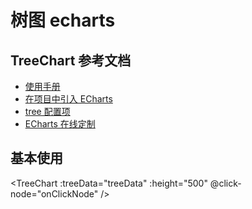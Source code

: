 # 树图 echarts

<script setup lang="ts">
import TreeChart from './components/TreeChart.vue'
import { ref } from 'vue'
const treeData = ref({
  name: 'tree',
  children: [
    {
      name: '比较',
      value: 29,
      children: [
        {
          name: '折线图',
          value: 1
        },
        {
          name: '面积图',
          value: 2
        },
        {
          name: '柱状图',
          value: 3
        }
      ]
    },
    {
      name: '趋势趋势趋势趋势趋势趋势趋势趋势趋势趋势',
      value: 9,
      children: [
        {
          name: '折线图',
          value: 1
        },
        {
          name: '阶梯图',
          value: 2
        },
        {
          name: '面积图',
          value: 3
        },
        {
          name: '堆叠面积图',
          value: 4
        }
      ]
    },
    {
      name: '组成'
    }
  ]
})
function onClickNode (data: any) {
  console.log('data:', data)
}
</script>

## TreeChart 参考文档

- [使用手册](https://echarts.apache.org/handbook/zh/get-started)
- [在项目中引入 ECharts](https://echarts.apache.org/handbook/zh/basics/import)
- [tree 配置项](https://echarts.apache.org/zh/option.html#series-tree.type)
- [ECharts 在线定制](https://echarts.apache.org/zh/builder.html)

## 基本使用

<TreeChart :treeData="treeData" :height="500" @click-node="onClickNode" />

